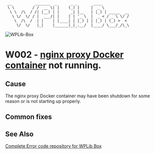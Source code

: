 ```
 __          _______  _      _ _       ____
 \ \        / /  __ \| |    (_) |     |  _ \
  \ \  /\  / /| |__) | |     _| |__   | |_) | _____  __
   \ \/  \/ / |  ___/| |    | | '_ \  |  _ < / _ \ \/ /
    \  /\  /  | |    | |____| | |_) | | |_) | (_) >  <
     \/  \/   |_|    |______|_|_.__/  |____/ \___/_/\_\
```

![WPLib-Box](https://github.com/wplib/wplib-box/blob/master/WPLib-Box-100x.png)

# W002 - [nginx proxy Docker container](https://github.com/wplib/proxy-docker/) not running.

## Cause
The nginx proxy Docker container may have been shutdown for some reason or is not starting up properly.

## Common fixes

### 


## See Also
[Complete Error code repository for WPLib Box](https://github.com/wplib/wplib-box/tree/master/docs/errors)

